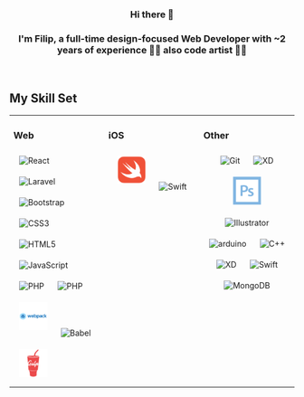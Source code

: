 ### <div align="center">Hi there 👋
  

### <div align="center">I'm Filip, a full-time design-focused Web Developer with ~2 years of experience 👨‍💻 also code artist 🧑‍🎨
  
<br/>  


## My Skill Set  
<table><tr><td valign="top" width="33%">

### Web  
<img style="margin: 10px" src="https://profilinator.rishav.dev/skills-assets/react-original-wordmark.svg" alt="React" height="50" />  
<img style="margin: 10px" src="https://profilinator.rishav.dev/skills-assets/laravel-plain-wordmark.svg" alt="Laravel" height="50" />  
<img style="margin: 10px" src="https://profilinator.rishav.dev/skills-assets/bootstrap-plain.svg" alt="Bootstrap" height="50" />  
<img style="margin: 10px" src="https://profilinator.rishav.dev/skills-assets/css3-original-wordmark.svg" alt="CSS3" height="50" />  
<img style="margin: 10px" src="https://profilinator.rishav.dev/skills-assets/html5-original-wordmark.svg" alt="HTML5" height="50" />  
<img style="margin: 10px" src="https://profilinator.rishav.dev/skills-assets/javascript-original.svg" alt="JavaScript" height="50" />  
<img style="margin: 10px" src="https://profilinator.rishav.dev/skills-assets/php-original.svg" alt="PHP" height="50" />  
  <img style="margin: 10px" src="https://profilinator.rishav.dev/skills-assets/jquery.png" alt="PHP" height="50" />  
<img style="margin: 10px" src="https://raw.githubusercontent.com/devicons/devicon/d00d0969292a6569d45b06d3f350f463a0107b0d/icons/webpack/webpack-original-wordmark.svg" alt="Webpack" height="50" />  
<img style="margin: 10px" src="https://www.vectorlogo.zone/logos/babeljs/babeljs-icon.svg" alt="Babel" height="50" />  
<img style="margin: 10px" src="https://raw.githubusercontent.com/devicons/devicon/master/icons/gulp/gulp-plain.svg" alt="PHP" height="50" />  
</div></td><td valign="top" width="33%">

### iOS  
<div align="center">   
  <img style="margin: 10px" src="https://raw.githubusercontent.com/devicons/devicon/master/icons/swift/swift-original.svg" alt="Swift" height="50" />   
  <img style="margin: 10px" src="https://www.vectorlogo.zone/logos/apple_objectivec/apple_objectivec-icon.svg" alt="Swift" height="50" />  
</div></td><td valign="top" width="33%">

### Other  
<div align="center">  

<img style="margin: 10px" src="https://profilinator.rishav.dev/skills-assets/git-scm-icon.svg" alt="Git" height="50" />  
<img style="margin: 10px" src="https://cdn.worldvectorlogo.com/logos/adobe-xd.svg" alt="XD" height="50" />  
<img style="margin: 10px" src="https://raw.githubusercontent.com/devicons/devicon/master/icons/photoshop/photoshop-line.svg" alt="XD" height="50" />  
<img style="margin: 10px" src="https://profilinator.rishav.dev/skills-assets/adobe_illustrator-icon.svg" alt="Illustrator" height="50" />  
<img style="margin: 10px" src="https://cdn.worldvectorlogo.com/logos/arduino-1.svg" alt="arduino" width="40" height="40"/>
<img style="margin: 10px" src="https://profilinator.rishav.dev/skills-assets/cplusplus-original.svg" alt="C++" height="50" /> 
<img style="margin: 10px" src="https://www.vectorlogo.zone/logos/getpostman/getpostman-icon.svg" alt="XD" height="50" /> 
<img style="margin: 10px" src="https://raw.githubusercontent.com/bestofjs/bestofjs-webui/8665e8c267a0215f3159df28b33c365198101df5/public/logos/realm.svg" alt="Swift" height="50" /> 
<img style="margin: 10px" src="https://profilinator.rishav.dev/skills-assets/mongodb-original-wordmark.svg" alt="MongoDB" height="50" /> 

</div></td></tr></table>  
